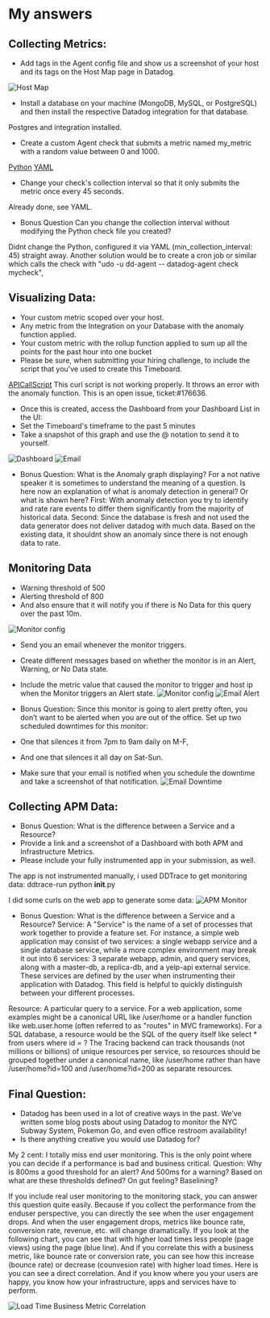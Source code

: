 # My answers

## Collecting Metrics:

* Add tags in the Agent config file and show us a screenshot of your host and its tags on the Host Map page in Datadog.

![Host Map](ddimg1.png)

* Install a database on your machine (MongoDB, MySQL, or PostgreSQL) and then install the respective Datadog integration for that database.

Postgres and integration installed.

* Create a custom Agent check that submits a metric named my_metric with a random value between 0 and 1000.

[Python](mycheck.py)
[YAML](mycheck.-yaml)

* Change your check's collection interval so that it only submits the metric once every 45 seconds.

Already done, see YAML.

* Bonus Question Can you change the collection interval without modifying the Python check file you created?

Didnt change the Python, configured it via YAML (min_collection_interval: 45) straight away. Another solution would be to create a cron job or similar which calls the check with "udo -u dd-agent -- datadog-agent check mycheck",

## Visualizing Data:

* Your custom metric scoped over your host.
* Any metric from the Integration on your Database with the anomaly function applied.
* Your custom metric with the rollup function applied to sum up all the points for the past hour into one bucket
* Please be sure, when submitting your hiring challenge, to include the script that you've used to create this Timeboard.

[APICallScript](curlapi.sh) This curl script is not working properly. It throws an error with the anomaly function. This is an open issue, ticket:#176636.

* Once this is created, access the Dashboard from your Dashboard List in the UI:
* Set the Timeboard's timeframe to the past 5 minutes
* Take a snapshot of this graph and use the @ notation to send it to yourself.

![Dashboard](ddimg2.png)
![Email](ddimg3.png)

* Bonus Question: What is the Anomaly graph displaying?
For a not native speaker it is sometimes to understand the meaning of a question. Is here now an explanation of what is anomaly detection in general? Or what is shown here?
First: With anomaly detection you try to identify and rate rare events to differ them significantly from the majority of historical data.
Second: Since the database is fresh and not used the data generator does not deliver datadog with much data. Based on the existing data, it shouldnt show an anomaly since there is not enough data to rate.

## Monitoring Data
* Warning threshold of 500
* Alerting threshold of 800
* And also ensure that it will notify you if there is No Data for this query over the past 10m.

![Monitor config](ddimg4.png)

* Send you an email whenever the monitor triggers.
* Create different messages based on whether the monitor is in an Alert, Warning, or No Data state.
* Include the metric value that caused the monitor to trigger and host ip when the Monitor triggers an Alert state.
![Monitor config](ddimg9.png)
![Email Alert](ddimg8.png)

* Bonus Question: Since this monitor is going to alert pretty often, you don’t want to be alerted when you are out of the office. Set up two scheduled downtimes for this monitor:
* One that silences it from 7pm to 9am daily on M-F,
* And one that silences it all day on Sat-Sun.
* Make sure that your email is notified when you schedule the downtime and take a screenshot of that notification.
![Email Downtime](ddimg7.png)

## Collecting APM Data:
* Bonus Question: What is the difference between a Service and a Resource?
* Provide a link and a screenshot of a Dashboard with both APM and Infrastructure Metrics.
* Please include your fully instrumented app in your submission, as well.

The app is not instrumented manually, i used DDTrace to get monitoring data:
ddtrace-run python __init__.py

I did some curls on the web app to generate some data:
![APM Monitor](ddimg8.png)

* Bonus Question: What is the difference between a Service and a Resource?
Service:
A "Service" is the name of a set of processes that work together to provide a feature set. For instance, a simple web application may consist of two services: a single webapp service and a single database service, while a more complex environment may break it out into 6 services: 3 separate webapp, admin, and query services, along with a master-db, a replica-db, and a yelp-api external service.
These services are defined by the user when instrumenting their application with Datadog. This field is helpful to quickly distinguish between your different processes.

Resource:
A particular query to a service. For a web application, some examples might be a canonical URL like /user/home or a handler function like web.user.home (often referred to as "routes" in MVC frameworks). For a SQL database, a resource would be the SQL of the query itself like select * from users where id = ?
The Tracing backend can track thousands (not millions or billions) of unique resources per service, so resources should be grouped together under a canonical name, like /user/home rather than have /user/home?id=100 and /user/home?id=200 as separate resources. 

## Final Question:
* Datadog has been used in a lot of creative ways in the past. We’ve written some blog posts about using Datadog to monitor the NYC Subway System, Pokemon Go, and even office restroom availability!
* Is there anything creative you would use Datadog for?

My 2 cent: I totally miss end user monitoring. This is the only point where you can decide if a performance is bad and business critical. Question: Why is 800ms a good threshold for an alert? And 500ms for a warning? Based on what are these thresholds defined? On gut feeling? Baselining? 

If you include real user monitoring to the monitoring stack, you can answer this question quite easily. Because if you collect the performance from the enduser perspective, you can directly the see when the user engagement drops. And when the user engagement drops, metrics like bounce rate, conversion rate, revenue, etc. will change dramatically. If you look at the following chart, you can see that with higher load times less people (page views) using the page (blue line). And if you correlate this with a business metric, like bounce rate or conversion rate, you can see how this increase (bounce rate) or decrease (counvesion rate) with higher load times. Here is you can see a direct correlation. And if you know where you your users are happy, you know how your infrastructure, apps and services have to perform.

![Load Time Business Metric Correlation](ddimg5.png)
